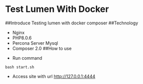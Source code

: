# Test Lumen With Docker
##Introduce
Testing lumen with docker composer
##Technology
- Nginx
- PHP8.0.6
- Percona Server Mysql
- Composer 2.0
##How to use
* Run command
``` 
bash start.sh 
```
- Access site with url http://127.0.0.1:4444
